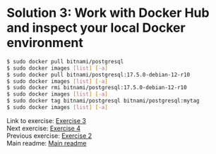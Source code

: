 # Solution 3: Work with Docker Hub and inspect your local Docker environment

```bash
$ sudo docker pull bitnami/postgresql
$ sudo docker images [list] [-a]
$ sudo docker pull bitnami/postgresql:17.5.0-debian-12-r10
$ sudo docker images [list] [-a]
$ sudo docker rmi bitnami/postgresql:17.5.0-debian-12-r10
$ sudo docker images [list] [-a]
$ sudo docker tag bitnami/postgresql bitnami/postgresql:mytag
$ sudo docker images [list] [-a]
```

Link to exercise: [Exercise 3](../exercise-3.md)  
Next exercise: [Exercise 4](../exercise-4.md)  
Previous exercise: [Exercise 2](../exercise-2.md)  
Main readme: [Main readme](../README.md)
